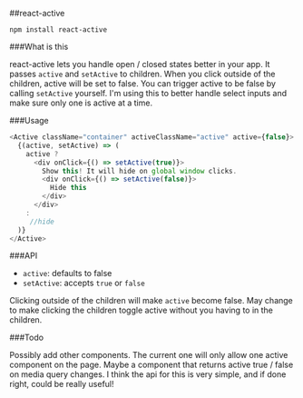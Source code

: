 ##react-active

```
npm install react-active
```

###What is this

react-active lets you handle open / closed states better in your app. It passes `active` and `setActive` to children. When you click outside of the children, active will be set to false. You can trigger active to be false by calling `setActive` yourself. I'm using this to better handle select inputs and make sure only one is active at a time.

###Usage

```js
<Active className="container" activeClassName="active" active={false}>
  {(active, setActive) => (
    active ?
      <div onClick={() => setActive(true)}>
        Show this! It will hide on global window clicks.
        <div onClick={() => setActive(false)}>
          Hide this
        </div>
      </div>
    :
     //hide
  )}
</Active>
```

###API

- `active`: defaults to false
- `setActive`: accepts `true` or `false`

Clicking outside of the children will make `active` become false. May change to make clicking the children toggle active without you having to in the children.

###Todo

Possibly add other components. The current one will only allow one active component on the page. Maybe a component that returns active true / false on media query changes. I think the api for this is very simple, and if done right, could be really useful!
